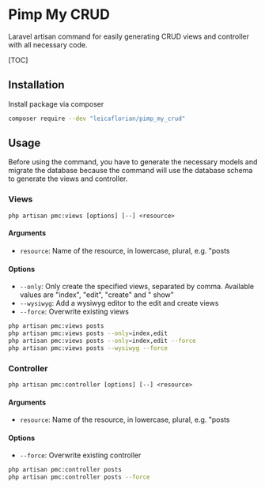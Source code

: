 # Pimp My CRUD

Laravel artisan command for easily generating CRUD views and controller with all necessary code.

[TOC]

## Installation

Install package via composer

```bash
composer require --dev "leicaflorian/pimp_my_crud"
```

## Usage

Before using the command, you have to generate the necessary models and migrate the database because the command will
use the database schema to generate the views and controller.

### Views

`php artisan pmc:views [options] [--] <resource>`

#### Arguments

- `resource`: Name of the resource, in lowercase, plural, e.g. "posts

#### Options

- `--only`: Only create the specified views, separated by comma. Available values are "index", "edit", "create" and "
  show"
- `--wysiwyg`: Add a wysiwyg editor to the edit and create views
- `--force`: Overwrite existing views

```bash
php artisan pmc:views posts
php artisan pmc:views posts --only=index,edit
php artisan pmc:views posts --only=index,edit --force
php artisan pmc:views posts --wysiwyg --force
```

### Controller

`php artisan pmc:controller [options] [--] <resource>`

#### Arguments

- `resource`: Name of the resource, in lowercase, plural, e.g. "posts

#### Options

- `--force`: Overwrite existing controller

```bash
php artisan pmc:controller posts
php artisan pmc:controller posts --force
```
